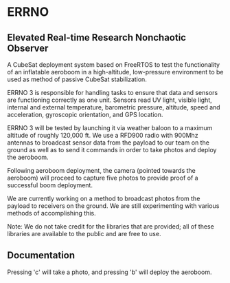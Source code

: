 # ERRNO
## Elevated Real-time Research Nonchaotic Observer

A CubeSat deployment system based on FreeRTOS to test the functionality of an inflatable aeroboom in a high-altitude, low-pressure environment to be used as method of passive CubeSat stabilization.

ERRNO 3 is responsible for handling tasks to ensure that data and sensors are functioning correctly as one unit. Sensors
read UV light, visible light, internal and external temperature, barometric pressure, altitude, speed and acceleration, gyroscopic orientation, and GPS location. 

ERRNO 3 will be tested by launching it via weather baloon to a maximum altitude of roughly 120,000 ft.  We use a RFD900 radio with 900Mhz antennas to broadcast sensor data from the payload to our team on the ground as well as to send it commands in order to take photos and deploy the aeroboom.

Following aeroboom deployment, the camera (pointed towards the aeroboom) will proceed to capture five photos to provide proof of a successful boom deployment.

We are currently working on a method to broadcast photos from the payload to receivers on the ground. We are still experimenting with various methods of accomplishing this.

Note: We do not take credit for the libraries that are provided; all of these libraries are available to the public and are free to use.

## Documentation

Pressing 'c' will take a photo, and pressing 'b' will deploy the aeroboom.
